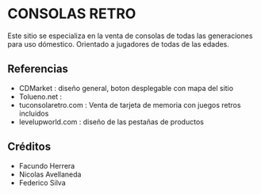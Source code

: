 # CONSOLAS RETRO

Este sitio se especializa en la venta de consolas de todas las generaciones para uso dómestico. Orientado a jugadores de todas de las edades.

## Referencias

- CDMarket : diseño general, boton desplegable con mapa del sitio
- Tolueno.net : 
- tuconsolaretro.com : Venta de tarjeta de memoria con juegos retros incluidos
- levelupworld.com : diseño de las pestañas de productos

## Créditos

- Facundo Herrera
- Nicolas Avellaneda
- Federico Silva
